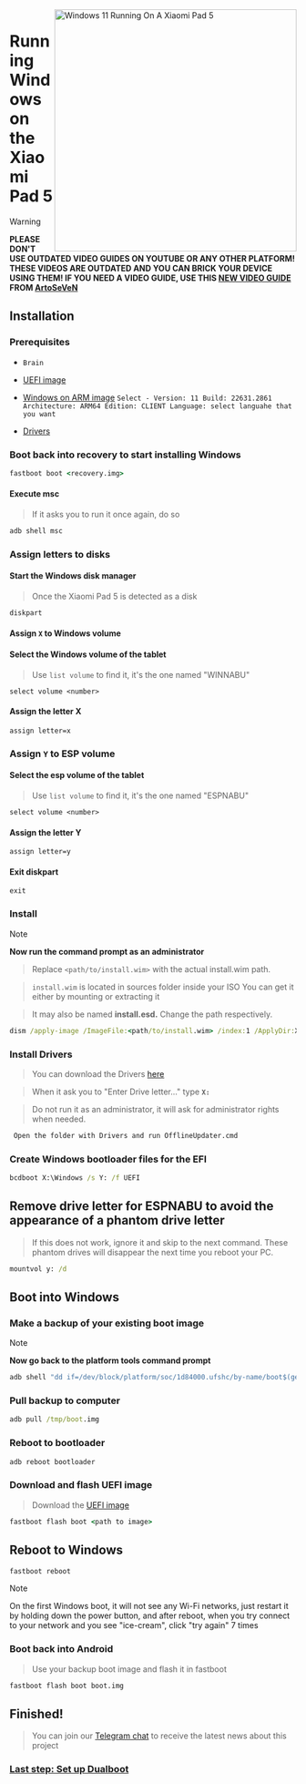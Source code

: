 <img align="right" src="https://raw.githubusercontent.com/erdilS/Port-Windows-11-Xiaomi-Pad-5/main/nabu.png" width="425" alt="Windows 11 Running On A Xiaomi Pad 5">


# Running Windows on the Xiaomi Pad 5
> [!WARNING]
> **PLEASE DON'T USE OUTDATED VIDEO GUIDES ON YOUTUBE OR ANY OTHER PLATFORM! THESE VIDEOS ARE OUTDATED AND YOU CAN BRICK YOUR DEVICE USING THEM! IF YOU NEED A VIDEO GUIDE, USE THIS [NEW VIDEO GUIDE](https://www.youtube.com/watch?v=rGPbdFq7gKs) FROM [ArtoSeVeN](https://www.youtube.com/channel/UCYjwfxlYlJ7Nnzv01oszQvA)**

## Installation


### Prerequisites
- ```Brain```

- [UEFI image](https://raw.githubusercontent.com/erdilS/Port-Windows-11-Xiaomi-Pad-5/main/images/xiaomi-nabu_20240115.img)
  
- [Windows on ARM image](https://uupdump.net/) ```Select - Version: 11 Build: 22631.2861 Architecture: ARM64 Edition: CLIENT Language: select languahe that you want```
    
- [Drivers](https://github.com/map220v/MiPad5-Drivers/releases/latest)

### Boot back into recovery to start installing Windows

```cmd
fastboot boot <recovery.img>
```

#### Execute msc 

> If it asks you to run it once again, do so

```cmd
adb shell msc
```
### Assign letters to disks
  

#### Start the Windows disk manager

> Once the Xiaomi Pad 5 is detected as a disk

```cmd
diskpart
```


#### Assign `X` to Windows volume

#### Select the Windows volume of the tablet
> Use `list volume` to find it, it's the one named "WINNABU"

```diskpart
select volume <number>
```

#### Assign the letter X
```diskpart
assign letter=x
```

### Assign `Y` to ESP volume

#### Select the esp volume of the tablet
> Use `list volume` to find it, it's the one named "ESPNABU"

```diskpart
select volume <number>
```

#### Assign the letter Y

```diskpart
assign letter=y
```

#### Exit diskpart
```diskpart
exit
```

  
  

### Install
> [!NOTE]
> **Now run the command prompt as an administrator**

> Replace `<path/to/install.wim>` with the actual install.wim path.

> `install.wim` is located in sources folder inside your ISO
> You can get it either by mounting or extracting it

> It may also be named **install.esd.** Change the path respectively.

```cmd
dism /apply-image /ImageFile:<path/to/install.wim> /index:1 /ApplyDir:X:\
```

### Install Drivers

> You can download the Drivers [here](https://github.com/map220v/MiPad5-Drivers/releases/latest)

> When it ask you to "Enter Drive letter..." type **`X:`**

> Do not run it as an administrator, it will ask for administrator rights when needed.

```cmd
 Open the folder with Drivers and run OfflineUpdater.cmd
```

### Create Windows bootloader files for the EFI

```cmd
bcdboot X:\Windows /s Y: /f UEFI
```

## Remove drive letter for ESPNABU to avoid the appearance of a phantom drive letter
> If this does not work, ignore it and skip to the next command. These phantom drives will disappear the next time you reboot your PC.
```cmd
mountvol y: /d
```


## Boot into Windows

### Make a backup of your existing boot image
> [!NOTE]
> **Now go back to the platform tools command prompt**

```cmd
adb shell "dd if=/dev/block/platform/soc/1d84000.ufshc/by-name/boot$(getprop ro.boot.slot_suffix) of=/tmp/boot.img"
```

### Pull backup to computer

```cmd
adb pull /tmp/boot.img
```



### Reboot to bootloader 

```cmd
adb reboot bootloader
```

### Download and flash UEFI image
> Download the [UEFI image](https://raw.githubusercontent.com/erdilS/Port-Windows-11-Xiaomi-Pad-5/main/images/xiaomi-nabu_20240115.img)

```cmd
fastboot flash boot <path to image>
```
## Reboot to Windows
```cmd
fastboot reboot
```

> [!NOTE]
> On the first Windows boot, it will not see any Wi-Fi networks, just restart it by holding down the power button, and after reboot, when you try connect to your network and you see "ice-cream", click "try again" 7 times
### Boot back into Android
> Use your backup boot image and flash it in fastboot

```cmd
fastboot flash boot boot.img
```

## Finished!
> You can join our [Telegram chat](https://t.me/nabuwoa) to receive the latest news about this project

### [Last step: Set up Dualboot](dualboot-en.md)
